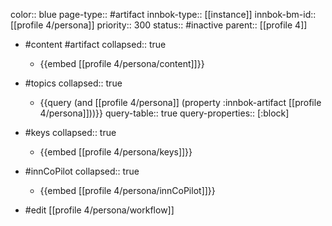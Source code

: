 color:: blue
page-type:: #artifact
innbok-type:: [[instance]]
innbok-bm-id:: [[profile 4/persona]]
priority:: 300
status:: #inactive
parent:: [[profile 4]]

- #content #artifact
  collapsed:: true
	- {{embed [[profile 4/persona/content]]}}
- #topics
   collapsed:: true
    - {{query (and [[profile 4/persona]] (property :innbok-artifact [[profile 4/persona]]))}}
      query-table:: true
      query-properties:: [:block]
- #keys
  collapsed:: true
	- {{embed [[profile 4/persona/keys]]}}
- #innCoPilot
   collapsed:: true
	 - {{embed [[profile 4/persona/innCoPilot]]}}

- #edit [[profile 4/persona/workflow]]

